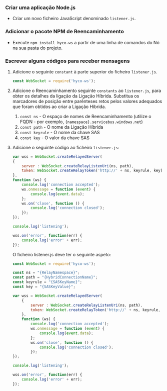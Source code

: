 ### <a name="create-a-nodejs-application"></a>Criar uma aplicação Node.js
* Criar um novo ficheiro JavaScript denominado `listener.js`.

### <a name="add-the-relay-npm-package"></a>Adicionar o pacote NPM de Reencaminhamento
* Execute `npm install hyco-ws` a partir de uma linha de comandos do Nó na sua pasta do projeto.

### <a name="write-some-code-to-receive-messages"></a>Escrever alguns códigos para receber mensagens
1. Adicione o seguinte `constant` à parte superior do ficheiro `listener.js`.
   
    ```js
    const WebSocket = require('hyco-ws');
    ```
2. Adicione o Reencaminhamento seguinte `constants` ao `listener.js`, para obter os detalhes da ligação da Ligação Híbrida. Substitua os marcadores de posição entre parênteses retos pelos valores adequados que foram obtidos ao criar a Ligação Híbrida.
   
   1. `const ns` - O espaço de nomes de Reencaminhamento (utilize o FQDN - por exemplo, `{namespace}.servicebus.windows.net`)
   2. `const path` - O nome da Ligação Híbrida
   3. `const keyrule` - O nome da chave SAS
   4. `const key` - O valor da chave SAS
3. Adicione o seguinte código ao ficheiro `listener.js`:
   
    ```js
    var wss = WebSocket.createRelayedServer(
    {
        server : WebSocket.createRelayListenUri(ns, path),
        token: WebSocket.createRelayToken('http://' + ns, keyrule, key)
    }, 
    function (ws) {
        console.log('connection accepted');
        ws.onmessage = function (event) {
            console.log(event.data);
        };
        ws.on('close', function () {
            console.log('connection closed');
        });       
    });
   
    console.log('listening');
   
    wss.on('error', function(err) {
        console.log('error' + err);
    });
    ```
    O ficheiro listener.js deve ter o seguinte aspeto:
   
    ```js
    const WebSocket = require('hyco-ws');
   
    const ns = "{RelayNamespace}";
    const path = "{HybridConnectionName}";
    const keyrule = "{SASKeyName}";
    const key = "{SASKeyValue}";
   
    var wss = WebSocket.createRelayedServer(
        {
            server : WebSocket.createRelayListenUri(ns, path),
            token: WebSocket.createRelayToken('http://' + ns, keyrule, key)
        }, 
        function (ws) {
            console.log('connection accepted');
            ws.onmessage = function (event) {
                console.log(event.data);
            };
            ws.on('close', function () {
                console.log('connection closed');
            });       
    });
   
    console.log('listening');
   
    wss.on('error', function(err) {
        console.log('error' + err);
    });
    ```

